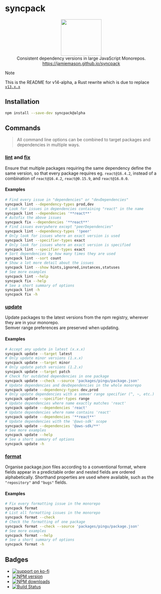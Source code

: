 # syncpack

<p align="center">
  <img src="https://jamiemason.github.io/syncpack/logo.svg" width="134" height="120" alt="">
  <br>Consistent dependency versions in large JavaScript Monorepos.
  <br><a href="https://jamiemason.github.io/syncpack">https://jamiemason.github.io/syncpack</a>
</p>

> [!NOTE]
> This is the README for v14-alpha, a Rust rewrite which is due to replace [`v13.x.x`](https://github.com/JamieMason/syncpack/tree/13.x.x?tab=readme-ov-file#syncpack)

## Installation

```bash
npm install --save-dev syncpack@alpha
```

## Commands

> All command line options can be combined to target packages and dependencies in multiple ways.

### [lint](https://jamiemason.github.io/syncpack/command/lint) and [fix](https://jamiemason.github.io/syncpack/command/fix)

Ensure that multiple packages requiring the same dependency define the same version, so that every package requires eg. `react@16.4.2`, instead of a combination of `react@16.4.2`, `react@0.15.9`, and `react@16.0.0`.

#### Examples

```bash
# Find every issue in "dependencies" or "devDependencies"
syncpack lint --dependency-types prod,dev
# Look for issues in dependencies containing "react" in the name
syncpack lint --dependencies '**react**'
# Autofix the above issues
syncpack fix --dependencies '**react**'
# Find issues everywhere except "peerDependencies"
syncpack lint --dependency-types '!peer'
# Only look for issues where an exact version is used
syncpack lint --specifier-types exact
# Only look for issues where an exact version is specified
syncpack lint --specifier-types exact
# Sort dependencies by how many times they are used
syncpack lint --sort count
# Show a lot more detail about the issues
syncpack lint --show hints,ignored,instances,statuses
# See more examples
syncpack lint --help
syncpack fix --help
# See a short summary of options
syncpack lint -h
syncpack fix -h
```

### [update](https://jamiemason.github.io/syncpack/command/update)

Update packages to the latest versions from the npm registry, wherever they are in your monorepo.<br/>Semver range preferences are preserved when updating.

#### Examples

```bash
# Accept any update in latest (x.x.x)
syncpack update --target latest
# Only update minor versions (1.x.x)
syncpack update --target minor
# Only update patch versions (1.2.x)
syncpack update --target patch
# Check for outdated dependencies in one package
syncpack update --check --source 'packages/pingu/package.json'
# Update dependencies and devDependencies in the whole monorepo
syncpack update --dependency-types dev,prod
# Only update dependencies with a semver range specifier (^, ~, etc.)
syncpack update --specifier-types range
# Update dependencies where name exactly matches 'react'
syncpack update --dependencies 'react'
# Update dependencies where name contains 'react'
syncpack update --dependencies '**react**'
# Update dependencies with the '@aws-sdk' scope
syncpack update --dependencies '@aws-sdk/**'
# See more examples
syncpack update --help
# See a short summary of options
syncpack update -h
```

### [format](https://jamiemason.github.io/syncpack/command/format)

Organise package.json files according to a conventional format, where fields appear in a predictable order and nested fields are ordered alphabetically. Shorthand properties are used where available, such as the `"repository"` and `"bugs"` fields.

#### Examples

```bash
# Fix every formatting issue in the monorepo
syncpack format
# List all formatting issues in the monorepo
syncpack format --check
# Check the formatting of one package
syncpack format --check --source 'packages/pingu/package.json'
# See more examples
syncpack format --help
# See a short summary of options
syncpack format -h
```

## Badges

- [![support on ko-fi](https://ko-fi.com/img/githubbutton_sm.svg)](https://ko-fi.com/C0C4PY4P)
- [![NPM version](http://img.shields.io/npm/v/syncpack.svg?style=flat-square)](https://www.npmjs.com/package/syncpack)
- [![NPM downloads](http://img.shields.io/npm/dm/syncpack.svg?style=flat-square)](https://www.npmjs.com/package/syncpack)
- [![Build Status](https://img.shields.io/github/actions/workflow/status/JamieMason/syncpack/ci.yaml?branch=main)](https://github.com/JamieMason/syncpack/actions)
